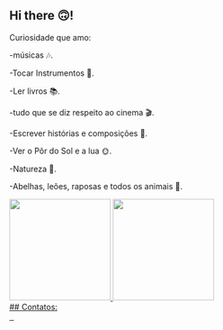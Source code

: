 ## Hi there 🙃!

<div>
Curiosidade que amo:

-músicas 🎶. 
  
-Tocar Instrumentos 🎸.

-Ler livros 📚.

-tudo que se diz respeito ao cinema 🎬.

-Escrever histórias e composições 📝.

-Ver o Pôr do Sol e a lua 🌞.

-Natureza 🌻.

-Abelhas, leões, raposas e todos os animais 🦋.
</div>

<div>
  <a href="https://github.com/AdrieleCast">
  <img height="180em" src="https://github.com/AdrieleCast">
  <img height="180em" src="https://github.com/AdrieleCast">
</div>
## Contatos:

<div>
  <a href="https://instagram.com/euadrielecastro?igshid=YmMTA2M2Y=" target="_blank"><img " target="_blank"><img src"Youtube.jpeg">
  <a href="https://youtube.com/channel/UCo2aaK69t74TiLLEz3S5bog" target="_blank"><img src"">
  <a href="" target="_blank"><img src"">
    </div>
